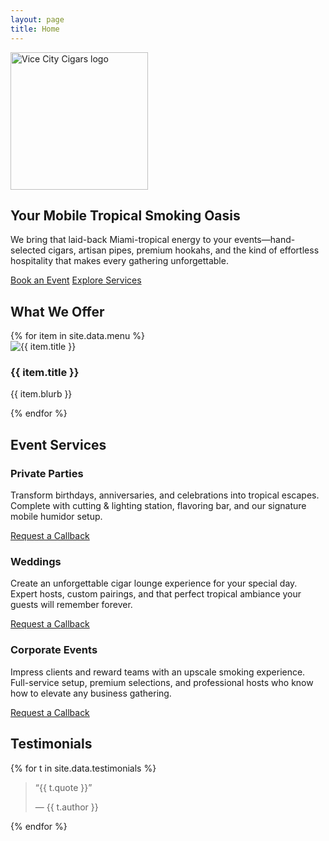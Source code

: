 ```yaml
---
layout: page
title: Home
---
```


<section class="hero">
  <img src="{{ '/assets/img/vcclogo.png' | relative_url }}" alt="Vice City Cigars logo" class="hero-logo" loading="eager" width="220" height="auto">
  <h1>Your Mobile Tropical Smoking Oasis</h1>
  <p class="hero-body">We bring that laid-back Miami-tropical energy to your events—hand-selected cigars, artisan pipes, premium hookahs, and the kind of effortless hospitality that makes every gathering unforgettable.</p>
  <div class="hero-cta">
    <a href="{{ '/contact' | relative_url }}" class="btn btn-primary">Book an Event</a>
    <a href="{{ '/services' | relative_url }}" class="btn btn-secondary">Explore Services</a>
  </div>
</section>

<section class="offerings">
  <h2>What We Offer</h2>
  <div class="offerings-grid">
    {% for item in site.data.menu %}
    <div class="offering-card">
      <img src="{{ item.img | relative_url }}" alt="{{ item.title }}" loading="lazy">
      <h3>{{ item.title }}</h3>
      <p>{{ item.blurb }}</p>
    </div>
    {% endfor %}
  </div>
</section>

<section class="events">
  <h2>Event Services</h2>
  <div class="event-cards">
    <div class="event-card">
      <h3>Private Parties</h3>
      <p>Transform birthdays, anniversaries, and celebrations into tropical escapes. Complete with cutting & lighting station, flavoring bar, and our signature mobile humidor setup.</p>
      <a href="{{ '/contact' | relative_url }}" class="btn btn-secondary">Request a Callback</a>
    </div>
    <div class="event-card">
      <h3>Weddings</h3>
      <p>Create an unforgettable cigar lounge experience for your special day. Expert hosts, custom pairings, and that perfect tropical ambiance your guests will remember forever.</p>
      <a href="{{ '/contact' | relative_url }}" class="btn btn-secondary">Request a Callback</a>
    </div>
    <div class="event-card">
      <h3>Corporate Events</h3>
      <p>Impress clients and reward teams with an upscale smoking experience. Full-service setup, premium selections, and professional hosts who know how to elevate any business gathering.</p>
      <a href="{{ '/contact' | relative_url }}" class="btn btn-secondary">Request a Callback</a>
    </div>
  </div>
</section>

<section class="testimonials">
  <h2>Testimonials</h2>
  <div class="testimonial-list">
    {% for t in site.data.testimonials %}
    <blockquote class="testimonial">
      <p>“{{ t.quote }}”</p>
      <footer>— {{ t.author }}</footer>
    </blockquote>
    {% endfor %}
  </div>
</section>
